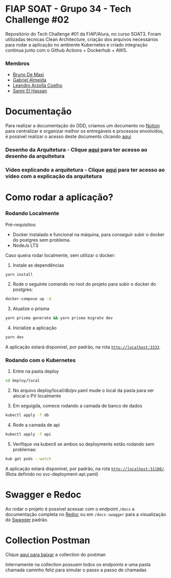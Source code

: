 # FIAP SOAT - Grupo 34 - Tech Challenge #02

Repositório do Tech Challenge #01 da FIAP/Alura, no curso SOAT3. Foram utilizadas técnicas Clean Architecture, criação dos arquivos necessários para rodar a aplicação no ambiente Kubernetes e criado integração continua junto com o Github Actions + Dockerhub + AWS.


### Membros

- [Bruno De Masi](github.com/brunodmsi)
- [Gabriel Almeida](github.com/gabrielgqa)
- [Leandro Arzolla Coelho](github.com/leandrocoelho1)
- [Samir El Hassan](github.com/samirelhassann)


# Documentação

Para realizar a documentação do DDD, criamos um documento no [Notion](https://notion.so) para centralizar e organizar melhor os entregáveis e processos envolvidos, é possível realizar o acesso deste documento clicando [aqui](https://samirelhassann.notion.site/Documenta-o-Tech-Challenge-Grupo-3z4-bf92a1a97de5400abfaef9e0b6bcd0e2?pvs=4)

### Desenho da Arquitetura - Clique [aqui](https://link.excalidraw.com/readonly/yOHCwKiHK6bbf3xa3a0i?darkMode=true) para ter acesso ao desenho da arquitetura

### Video explicando a arquitetura - Clique [aqui](https://youtu.be/Mh9W6_oko7Y?si=CobddQXE7XtVRVZG) para ter acesso ao vídeo com a explicação da arquitetura


# Como rodar a aplicação?

### Rodando Localmente

Pré-requisitos:

- Docker instalado e funcional na máquina, para conseguir subir o docker do postgres sem problema.
- NodeJs LTS


Caso queira rodar localmente, sem utilizar o docker:

1. Instale as dependências
```bash
yarn install
```

2. Rode o seguinte comando no root do projeto para subir o docker do postgres:
```bash
docker-compose up -d
```

3. Atualize o prisma
```bash
yarn prisma generate && yarn prisma migrate dev
```

4. Inicialize a aplicação
```bash
yarn dev
```

A aplicação estará disponível, por padrão, na rota [`http://localhost:3333`](http://localhost:3333).


### Rodando com o Kubernetes

1. Entre na pasta deploy
```bash
cd deploy/local
```

2. No arquivo deploy/local/db/pv.yaml mude o local da pasta para ser alocal o PV localmente

3. Em seguigda, comece rodando a camada de banco de dados
```bash
kubectl apply -f db
```

4. Rode a camada de api
```bash
kubectl apply -f api
```

5. Verifique via kubectl se ambos so deployments estão rodando sem problemas:
```bash
kub get pods --watch
```

A aplicação estará disponível, por padrão, na rota [`http://localhost:31100/`](http://localhost:31100/). (Rota definido no svc-deployment-api.yaml)


# Swagger e Redoc

Ao rodar o projeto é possível acessar com o endpoint `/docs` a documentação completa no [Redoc](https://github.com/Redocly/redoc) ou em `/docs-swagger` para a visualização do [Swagger](swagger.io) padrão.

# Collection Postman

Clique [aqui para baixar](https://drive.google.com/file/d/1dYzTnvwMpA8fq6seoTcckjNR7SJJ3oEI/view?usp=sharing) a collection do postman

Internamente na collection possuem todos os endpoints e uma pasta chamada caminho feliz para simular o passo a passo de chamadas




